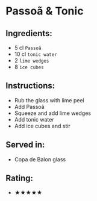 # Passoã & Tonic

## Ingredients:
- 5 cl `Passoã`
- 10 cl `tonic water`
- 2 `lime wedges`
- 8 `ice cubes`

## Instructions:
- Rub the glass with lime peel
- Add Passoã
- Squeeze and add lime wedges
- Add tonic water
- Add ice cubes and stir

## Served in:
- Copa de Balon glass

## Rating:
- ★★★★★